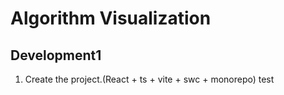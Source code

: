 <!--
 * @Author: hjy 1441211576@qq.com
 * @Date: 2024-05-16 17:51:53
 * @LastEditors: hjy 1441211576@qq.com
 * @LastEditTime: 2024-08-13 23:26:38
 * @FilePath: /algorithm-visualization/README.md
 * @Description: 这是默认设置,请设置`customMade`, 打开koroFileHeader查看配置 进行设置: https://github.com/OBKoro1/koro1FileHeader/wiki/%E9%85%8D%E7%BD%AE
-->
# Algorithm Visualization

## Development1 
1. Create the project.(React + ts + vite + swc + monorepo)
test
